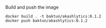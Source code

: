 Build and push the image

```
docker build . -t baktun/akashlytics:0.1.2
docker push baktun/akashlytics:0.1.2
```
